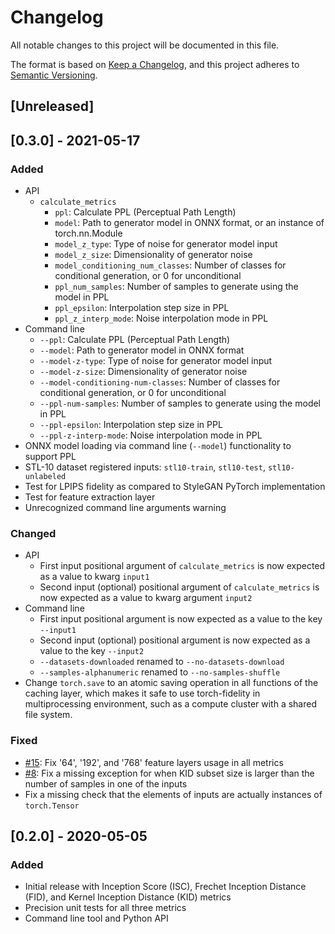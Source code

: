 # Changelog
All notable changes to this project will be documented in this file.

The format is based on [Keep a Changelog](https://keepachangelog.com/en/1.0.0/),
and this project adheres to [Semantic Versioning](https://semver.org/spec/v2.0.0.html).

## [Unreleased]

## [0.3.0] - 2021-05-17
### Added
- API
  - `calculate_metrics`
    - `ppl`: Calculate PPL (Perceptual Path Length)
    - `model`: Path to generator model in ONNX format, or an instance of torch.nn.Module
    - `model_z_type`: Type of noise for generator model input
    - `model_z_size`: Dimensionality of generator noise
    - `model_conditioning_num_classes`: Number of classes for conditional generation, or 0 for unconditional
    - `ppl_num_samples`: Number of samples to generate using the model in PPL
    - `ppl_epsilon`: Interpolation step size in PPL
    - `ppl_z_interp_mode`: Noise interpolation mode in PPL
- Command line
  - `--ppl`: Calculate PPL (Perceptual Path Length)
  - `--model`: Path to generator model in ONNX format
  - `--model-z-type`: Type of noise for generator model input
  - `--model-z-size`: Dimensionality of generator noise
  - `--model-conditioning-num-classes`: Number of classes for conditional generation, or 0 for unconditional
  - `--ppl-num-samples`: Number of samples to generate using the model in PPL
  - `--ppl-epsilon`: Interpolation step size in PPL
  - `--ppl-z-interp-mode`: Noise interpolation mode in PPL
- ONNX model loading via command line (`--model`) functionality to support PPL
- STL-10 dataset registered inputs: `stl10-train`, `stl10-test`, `stl10-unlabeled`
- Test for LPIPS fidelity as compared to StyleGAN PyTorch implementation
- Test for feature extraction layer
- Unrecognized command line arguments warning

### Changed
- API
  - First input positional argument of `calculate_metrics` is now expected as a value to kwarg `input1`
  - Second input (optional) positional argument of `calculate_metrics` is now expected as a value to kwarg argument 
  `input2`
- Command line
  - First input positional argument is now expected as a value to the key `--input1`
  - Second input (optional) positional argument is now expected as a value to the key `--input2`
  - `--datasets-downloaded` renamed to `--no-datasets-download`
  - `--samples-alphanumeric` renamed to `--no-samples-shuffle`
- Change `torch.save` to an atomic saving operation in all functions of the caching layer, which makes it 
  safe to use torch-fidelity in multiprocessing environment, such as a compute cluster with a shared file system.

### Fixed
- [#15](https://github.com/toshas/torch-fidelity/issues/15): Fix '64', '192', and '768' feature layers usage in all metrics
- [#8](https://github.com/toshas/torch-fidelity/issues/8): Fix a missing exception for when KID subset size is larger than the number of samples in one of the inputs
- Fix a missing check that the elements of inputs are actually instances of `torch.Tensor`

## [0.2.0] - 2020-05-05
### Added
- Initial release with Inception Score (ISC), Frechet Inception Distance (FID),
  and Kernel Inception Distance (KID) metrics
- Precision unit tests for all three metrics
- Command line tool and Python API
